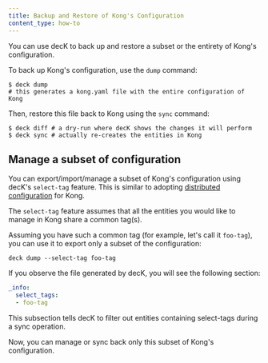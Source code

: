 ```yaml
---
title: Backup and Restore of Kong's Configuration
content_type: how-to
---
```


You can use decK to back up and restore a subset or the entirety of
Kong's configuration.

To back up Kong's configuration, use the `dump` command:

```shell
$ deck dump
# this generates a kong.yaml file with the entire configuration of Kong
```

Then, restore this file back to Kong using the `sync` command:

```shell
$ deck diff # a dry-run where decK shows the changes it will perform
$ deck sync # actually re-creates the entities in Kong
```

## Manage a subset of configuration

You can export/import/manage a subset of Kong's configuration using decK's
`select-tag` feature. This is similar to adopting
[distributed configuration](/deck/{{page.kong_version}}/guides/distributed-configuration) for Kong.

The `select-tag` feature assumes that all the entities you would like to manage
in Kong share a common tag(s).

Assuming you have such a common tag (for example, let's call it `foo-tag`),
you can use it to export only a subset of the configuration:

```
deck dump --select-tag foo-tag
```

If you observe the file generated by decK, you will see the following section:

```yaml
_info:
  select_tags:
  - foo-tag
```

This subsection tells decK to filter out entities containing select-tags during
a sync operation.

Now, you can manage or sync back only this subset of Kong's configuration.
